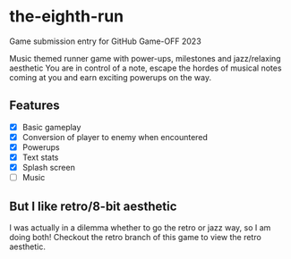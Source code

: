 # the-eighth-run

Game submission entry for GitHub Game-OFF 2023

Music themed runner game with power-ups, milestones and jazz/relaxing aesthetic
You are in control of a note, escape the hordes of musical notes coming at you and earn exciting powerups on the way.

## Features

- [x] Basic gameplay
- [x] Conversion of player to enemy when encountered
- [x] Powerups
- [x] Text stats
- [x] Splash screen
- [ ] Music

## But I like retro/8-bit aesthetic

I was actually in a dilemma whether to go the retro or jazz way, so I am doing both! Checkout the retro branch of this game to view the retro aesthetic.
